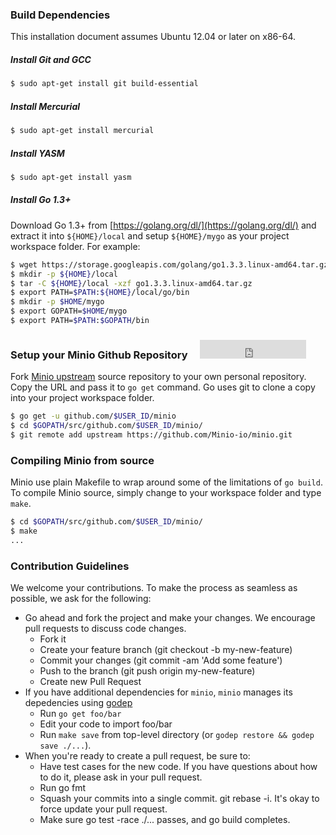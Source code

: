 ### Build Dependencies
This installation document assumes Ubuntu 12.04 or later on x86-64.

##### Install Git and GCC
```sh
$ sudo apt-get install git build-essential
```

##### Install Mercurial
```sh
$ sudo apt-get install mercurial
```

##### Install YASM
```sh
$ sudo apt-get install yasm
```

##### Install Go 1.3+
Download Go 1.3+ from [https://golang.org/dl/](https://golang.org/dl/) and extract it into ``${HOME}/local`` and setup ``${HOME}/mygo`` as your project workspace folder.
For example:
```sh
$ wget https://storage.googleapis.com/golang/go1.3.3.linux-amd64.tar.gz
$ mkdir -p ${HOME}/local
$ tar -C ${HOME}/local -xzf go1.3.3.linux-amd64.tar.gz
$ export PATH=$PATH:${HOME}/local/go/bin
$ mkdir -p $HOME/mygo
$ export GOPATH=$HOME/mygo
$ export PATH=$PATH:$GOPATH/bin
```

### Setup your Minio Github Repository &nbsp; &nbsp; <iframe src="http://ghbtns.com/github-btn.html?user=Minio-io&repo=minio&type=fork&count=true&size=large" height="30" width="170" frameborder="0" scrolling="0" style="width:170px; height: 30px;" allowTransparency="true"></iframe>
Fork [Minio upstream](https://github.com/Minio-io/minio) source repository to your own personal repository. Copy the URL and pass it to ``go get`` command. Go uses git to clone a copy into your project workspace folder.
```sh
$ go get -u github.com/$USER_ID/minio
$ cd $GOPATH/src/github.com/$USER_ID/minio/
$ git remote add upstream https://github.com/Minio-io/minio.git
```

### Compiling Minio from source
Minio use plain Makefile to wrap around some of the limitations of ``go build``. To compile Minio source, simply change to your workspace folder and type ``make``.
```sh
$ cd $GOPATH/src/github.com/$USER_ID/minio/
$ make
...
```

###  Contribution Guidelines
We welcome your contributions. To make the process as seamless as possible, we ask for the following:
* Go ahead and fork the project and make your changes. We encourage pull requests to discuss code changes.
  - Fork it
  - Create your feature branch (git checkout -b my-new-feature)
  - Commit your changes (git commit -am 'Add some feature')
  - Push to the branch (git push origin my-new-feature)
  - Create new Pull Request
* If you have additional dependencies for ``minio``, ``minio`` manages its depedencies using [godep](https://github.com/tools/godep)
  - Run `go get foo/bar`
  - Edit your code to import foo/bar
  - Run `make save` from top-level directory (or `godep restore && godep save ./...`).
* When you're ready to create a pull request, be sure to:
  - Have test cases for the new code. If you have questions about how to do it, please ask in your pull request.
  - Run go fmt
  - Squash your commits into a single commit. git rebase -i. It's okay to force update your pull request.
  - Make sure go test -race ./... passes, and go build completes.
